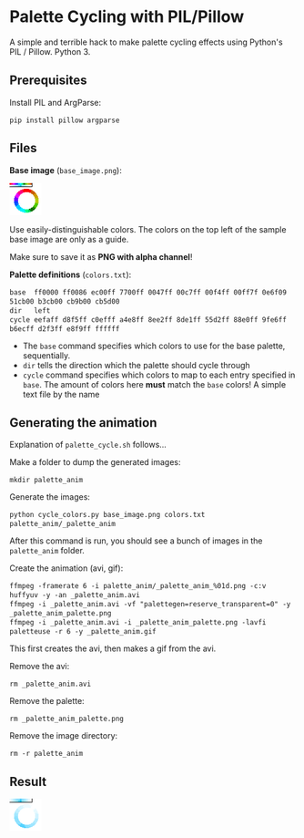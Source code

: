 # Palette Cycling with PIL/Pillow

A simple and terrible hack to make palette cycling effects using Python's PIL / Pillow. Python 3.

## Prerequisites
Install PIL and ArgParse:
```
pip install pillow argparse
```

## Files
**Base image** (`base_image.png`):

![Base image](base_image.png)

Use easily-distinguishable colors. The colors on the top left of the sample base image are only as a guide.

Make sure to save it as **PNG with alpha channel**!

**Palette definitions** (`colors.txt`):
```
base  ff0000 ff0086 ec00ff 7700ff 0047ff 00c7ff 00f4ff 00ff7f 0e6f09 51cb00 b3cb00 cb9b00 cb5d00
dir   left
cycle eefaff d8f5ff c0efff a4e8ff 8ee2ff 8de1ff 55d2ff 88e0ff 9fe6ff b6ecff d2f3ff e8f9ff ffffff
```
* The `base` command specifies which colors to use for the base palette, sequentially.
* `dir` tells the direction which the palette should cycle through
* `cycle` command specifies which colors to map to each entry specified in `base`. The amount of colors here **must** match the `base` colors!
A simple text file by the name

## Generating the animation
Explanation of `palette_cycle.sh` follows...

Make a folder to dump the generated images:
```
mkdir palette_anim
```

Generate the images:
```
python cycle_colors.py base_image.png colors.txt palette_anim/_palette_anim
```
After this command is run, you should see a bunch of images in the `palette_anim` folder.

Create the animation (avi, gif):
```
ffmpeg -framerate 6 -i palette_anim/_palette_anim_%01d.png -c:v huffyuv -y -an _palette_anim.avi
ffmpeg -i _palette_anim.avi -vf "palettegen=reserve_transparent=0" -y _palette_anim_palette.png
ffmpeg -i _palette_anim.avi -i _palette_anim_palette.png -lavfi paletteuse -r 6 -y _palette_anim.gif
```
This first creates the avi, then makes a gif from the avi.

Remove the avi:
```
rm _palette_anim.avi
```

Remove the palette:
```
rm _palette_anim_palette.png
```

Remove the image directory:
```
rm -r palette_anim
```

## Result
![Palette cycle](_palette_anim.gif)
